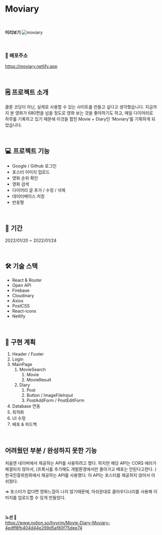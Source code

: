 # Moviary

<br>

**미리보기**
![moviary](https://user-images.githubusercontent.com/84282163/151801478-2af3083c-1cd4-498a-84e1-d94a27ac9389.gif)

<br>

### 🔗 배포주소

https://moviary.netlify.app

<br>

## 🗒️ 프로젝트 소개

클론 코딩이 아닌, 실제로 사용할 수 있는 사이트를 만들고 싶다고 생각했습니다. 지금까지 본 영화가 680편을 넘을 정도로 영화 보는 것을 좋아하기도 하고, 매일 다이어리로 하루를 기록하고 있기 때문에 이것을 합친 Movie + Diary인 ‘Moviary’를 기획하게 되었습니다.

<br>

## 💻 프로젝트 기능

- Google / Github 로그인
- 포스터 이미지 업로드
- 영화 순위 확인
- 영화 검색
- 다이어리 글 추가 / 수정 / 삭제
- 데이터베이스 저장
- 반응형

<br>

## 📅 기간

2022/01/20 ~ 2022/01/24

<br>

## 🛠 기술 스택

- React & Router
- Open API
- Firebase
- Cloudinary
- Axios
- PostCSS
- React-icons
- Netlify

<br>

## 📁 구현 계획

1. Header / Footer
2. Login
3. MainPage
   1. MovieSearch
      1. Movie
      2. MovieResult
   2. Diary
      1. Post
      2. Button / ImageFileInput
      3. PostAddForm / PostEditForm
4. Database 연동
5. 최적화
6. UI 수정
7. 배포 & 피드백

<br>

## 어려웠던 부분 / 완성하지 못한 기능

처음엔 네이버에서 제공하는 API를 사용하려고 했다. 하지만 해당 API는 CORS 에러가 해결되지 않아서, (프록시를 추가해도 개발환경에서만 돌아가고 배포는 안된다고한다. ) 한국진흥위원회에서 제공하는 API를 사용했다. 이 API는 포스터를 제공하지 않아서 아쉬웠다.

⇒ 포스터가 없다면 영화느낌이 나지 않기때문에, 아쉬운대로 클라우디너리를 사용해 이미지를 업로드할 수 있게 만들었다.

<br>

**노션 📝** <br>
https://www.notion.so/hyyrim/Movie-Diary-Moviary-4edff8fb404d44e299d5af80f75dee74

